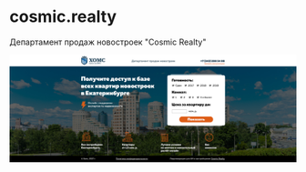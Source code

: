 # cosmic.realty
Департамент продаж новостроек "Cosmic Realty"

![Image alt](https://github.com/elakhamitova/cosmic.realty/blob/master/www/img/Homs.jpg)
